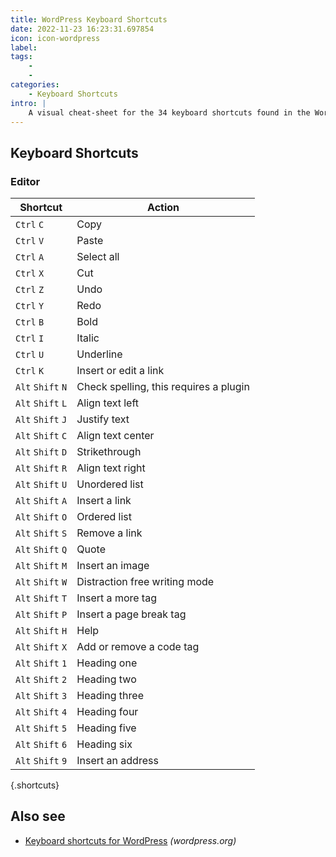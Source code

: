 ```yaml
---
title: WordPress Keyboard Shortcuts
date: 2022-11-23 16:23:31.697854
icon: icon-wordpress
label: 
tags: 
    - 
    - 
categories:
    - Keyboard Shortcuts
intro: |
    A visual cheat-sheet for the 34 keyboard shortcuts found in the WordPress visual editor
---
```




Keyboard Shortcuts
------------------



### Editor

Shortcut | Action
---|---
`Ctrl` `C`  | Copy
`Ctrl` `V`  | Paste
`Ctrl` `A`  | Select all
`Ctrl` `X`  | Cut
`Ctrl` `Z`  | Undo
`Ctrl` `Y`  | Redo
`Ctrl` `B`  | Bold
`Ctrl` `I`  | Italic
`Ctrl` `U`  | Underline
`Ctrl` `K`  | Insert or edit a link
`Alt` `Shift` `N`  | Check spelling, this requires a plugin
`Alt` `Shift` `L`  | Align text left
`Alt` `Shift` `J`  | Justify text
`Alt` `Shift` `C`  | Align text center
`Alt` `Shift` `D`  | Strikethrough
`Alt` `Shift` `R`  | Align text right
`Alt` `Shift` `U`  | Unordered list
`Alt` `Shift` `A`  | Insert a link
`Alt` `Shift` `O`  | Ordered list
`Alt` `Shift` `S`  | Remove a link
`Alt` `Shift` `Q`  | Quote
`Alt` `Shift` `M`  | Insert an image
`Alt` `Shift` `W`  | Distraction free writing mode
`Alt` `Shift` `T`  | Insert a more tag
`Alt` `Shift` `P`  | Insert a page break tag
`Alt` `Shift` `H`  | Help
`Alt` `Shift` `X`  | Add or remove a code tag
`Alt` `Shift` `1`  | Heading one
`Alt` `Shift` `2`  | Heading two
`Alt` `Shift` `3`  | Heading three
`Alt` `Shift` `4`  | Heading four
`Alt` `Shift` `5`  | Heading five
`Alt` `Shift` `6`  | Heading six
`Alt` `Shift` `9`  | Insert an address
{.shortcuts}




Also see
--------
- [Keyboard shortcuts for WordPress](https://wordpress.org/support/article/keyboard-shortcuts/) _(wordpress.org)_
